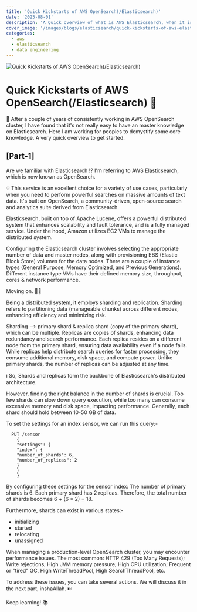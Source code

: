 ```yaml
---
title: 'Quick Kickstarts of AWS OpenSearch(/Elasticsearch)'
date: '2025-08-01'
description: 'A Quick overview of what is AWS Elasticsearch, when it is a perfect choice, cluster data distribution, sharding, replicas, configurations and common issues.'
cover_image: '/images/blogs/elasticsearch/quick-kickstarts-of-aws-elasticsearch.webp'
categories:
  - aws
  - elasticsearch
  - data engineering
---
```


![Quick Kickstarts of AWS OpenSearch(/Elasticsearch)](/images/blogs/elasticsearch/quick-kickstarts-of-aws-elasticsearch.webp 'Quick Kickstarts of AWS OpenSearch(/Elasticsearch')

# Quick Kickstarts of AWS OpenSearch(/Elasticsearch) 🚀

👋 After a couple of years of consistently working in AWS OpenSearch cluster, I have found that it's not really easy to have an master knowledge on Elasticsearch. Here I am working for peoples to demystify some core knowledge. A very quick overview to get started.

## [Part-1]

Are we familiar with Elasticsearch ⁉️
I'm referring to AWS Elasticsearch, which is now known as OpenSearch.

💡 This service is an excellent choice for a variety of use cases, particularly when you need to perform powerful searches on massive amounts of text data. It's built on OpenSearch, a community-driven, open-source search and analytics suite derived from Elasticsearch.

Elasticsearch, built on top of Apache Lucene, offers a powerful distributed system that enhances scalability and fault tolerance, and is a fully managed service. Under the hood, Amazon utilizes EC2 VMs to manage the distributed system.

Configuring the Elasticsearch cluster involves selecting the appropriate number of data and master nodes, along with provisioning EBS (Elastic Block Store) volumes for the data nodes.
There are a couple of instance types (General Purpose, Memory Optimized, and Previous Generations). Different instance type VMs have their defined memory size, throughput, cores & network performance.

Moving on. 🚶‍➡️

Being a distributed system, it employs sharding and replication.
Sharding refers to partitioning data (manageable chunks) across different nodes, enhancing efficiency and minimizing risk.

Sharding --> primary shard &
                      replica shard (copy of the primary shard), which can be multiple.
Replicas are copies of shards, enhancing data redundancy and search performance. Each replica resides on a different node from the primary shard, ensuring data availability even if a node fails. While replicas help distribute search queries for faster processing, they consume additional memory, disk space, and compute power.
Unlike primary shards, the number of replicas can be adjusted at any time.

ℹ️ So, Shards and replicas form the backbone of Elasticsearch's distributed architecture.

However, finding the right balance in the number of shards is crucial. Too few shards can slow down query execution, while too many can consume excessive memory and disk space, impacting performance.
Generally, each shard should hold between 10-50 GB of data.

To set the settings for an index sensor, we can run this query:-
```  
  PUT /sensor
    {
    "settings": {
    "index": {
    "number_of_shards": 6,
    "number_of_replicas": 2
    }
    }
    }
```
By configuring these settings for the sensor index:
The number of primary shards is 6.
Each primary shard has 2 replicas.
Therefore, the total number of shards becomes 6 + (6 * 2) = 18.

Furthermore, shards can exist in various states:-
- initializing
- started
- relocating
- unassigned

When managing a production-level OpenSearch cluster, you may encounter performance issues. The most common: HTTP 429 (Too Many Requests); Write rejections; High JVM memory pressure; High CPU utilization; Frequent or "tired" GC, High WriteThreadPool, High SearchThreadPool, etc.

To address these issues, you can take several actions.
We will discuss it in the next part, inshaAllah. ⏭️

Keep learning! 📚

